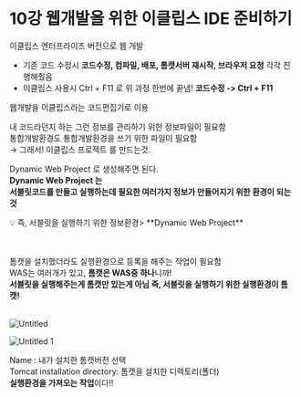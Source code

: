 
# 10강 웹개발을 위한 이클립스 IDE 준비하기

이클립스 엔터프라이즈 버전으로 웹 개발

- 기존 코드 수정시 **코드수정, 컴파일, 배포, 톰캣서버 재시작, 브라우저 요청** 각각 진행해줬음
- 이클립스 사용시 Ctrl + F11 로 위 과정 한번에 끝냄!
 **코드수정 -> Ctrl + F11** 

웹개발을 이클립스라는 코드편집기로 이용  

내 코드라던지 하는 그런 정보를 관리하기 위한 정보파일이 필요함  
통합개발환경도 통합개발환경을 쓰기 위한 파일이 필요함  
→ 그래서! 이클립스 프로젝트 를 만드는것.   

Dynamic Web Project 로 생성해주면 된다.  
**Dynamic Web Project 는**   
**서블릿코드를 만들고 실행하는데 필요한 여러가지 정보가 만들어지기 위한 환경이 되는것**
<br>

<aside>
💡 즉, 서블릿을 실행하기 위한 정보환경> **Dynamic Web Project**

</aside>
<br><br>

톰캣을 설치했더라도 실행환경으로 등록을 해주는 작업이 필요함  
WAS는 여러개가 있고, **톰캣은 WAS중 하나**니까!  
**서블릿을 실행해주는게 톰캣만 있는게 아님
즉, 서블릿을 실행하기 위한 실행환경이 톰캣!**  
<br>

![Untitled](https://user-images.githubusercontent.com/89206108/163685899-8fad0488-79be-4fdf-81c0-1094cfcf32b6.png)

![Untitled 1](https://user-images.githubusercontent.com/89206108/163685904-7c03cdd8-980e-44e9-8ba0-ce5bf6cfd09c.png)

Name : 내가 설치한 톰캣버전 선택  
Tomcat installation directory: 톰캣을 설치한 디렉토리(폴더)  
**실행환경을 가져오는 작업**이다!!
<br><br>
